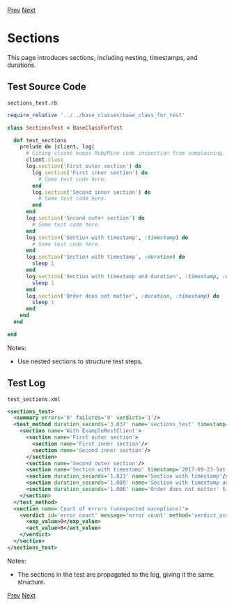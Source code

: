<!--- GENERATED FILE, DO NOT EDIT --->
[Prev](./TestTest.md) [Next](./VerdictsTest.md)

# Sections

This page introduces sections, including nesting, timestamps, and durations.

## Test Source Code

<code>sections_test.rb</code>
```ruby
require_relative '../../base_classes/base_class_for_test'

class SectionsTest < BaseClassForTest

  def test_sections
    prelude do |client, log|
      # Citing client keeps RubyMine code inspection from complaining.
      client.class
      log.section('First outer section') do
        log.section('First inner section') do
          # Some test code here.
        end
        log.section('Second inner section') do
          # Some test code here.
        end
      end
      log.section('Second outer section') do
        # Some test code here.
      end
      log.section('Section with timestamp', :timestamp) do
        # Some test code here.
      end
      log.section('Section with timestamp', :duration) do
        sleep 1
      end
      log.section('Section with timestamp and duration', :timestamp, :duration) do
        sleep 1
      end
      log.section('Order does not matter', :duration, :timestamp) do
        sleep 1
      end
    end
  end

end
```

Notes:

- Use nested sections to structure test steps.

##  Test Log

<code>test_sections.xml</code>
```xml
<sections_test>
  <summary errors='0' failures='0' verdicts='1'/>
  <test_method duration_seconds='3.037' name='sections_test' timestamp='2017-09-23-Sat-15.38.29.859'>
    <section name='With ExampleRestClient'>
      <section name='First outer section'>
        <section name='First inner section'/>
        <section name='Second inner section'/>
      </section>
      <section name='Second outer section'/>
      <section name='Section with timestamp' timestamp='2017-09-23-Sat-15.38.29.859'/>
      <section duration_seconds='1.023' name='Section with timestamp'/>
      <section duration_seconds='1.009' name='Section with timestamp and duration' timestamp='2017-09-23-Sat-15.38.30.882'/>
      <section duration_seconds='1.006' name='Order does not matter' timestamp='2017-09-23-Sat-15.38.31.890'/>
    </section>
  </test_method>
  <section name='Count of errors (unexpected exceptions)'>
    <verdict id='error count' message='error count' method='verdict_assert_equal?' outcome='passed' volatile='true'>
      <exp_value>0</exp_value>
      <act_value>0</act_value>
    </verdict>
  </section>
</sections_test>
```

Notes:

- The sections in the test are propagated to the log, giving it the same structure.

[Prev](./TestTest.md) [Next](./VerdictsTest.md)
